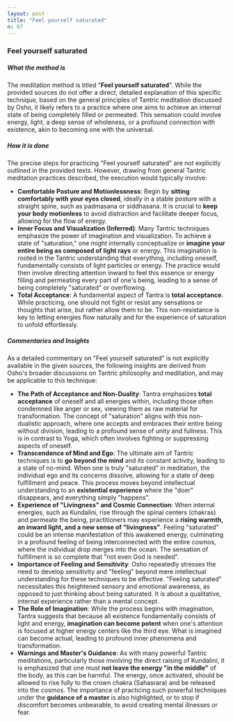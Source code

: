 ```yaml
---
layout: post
title: "Feel yourself saturated"
n: 87
---
```

### Feel yourself saturated

##### What the method is

The meditation method is titled "**Feel yourself saturated**". While the provided sources do not offer a direct, detailed explanation of this specific technique, based on the general principles of Tantric meditation discussed by Osho, it likely refers to a practice where one aims to achieve an internal state of being completely filled or permeated. This sensation could involve energy, light, a deep sense of wholeness, or a profound connection with existence, akin to becoming one with the universal.

##### How it is done

The precise steps for practicing "Feel yourself saturated" are not explicitly outlined in the provided texts. However, drawing from general Tantric meditation practices described, the execution would typically involve:

- **Comfortable Posture and Motionlessness**: Begin by **sitting comfortably with your eyes closed**, ideally in a stable posture with a straight spine, such as padmasana or siddhasana. It is crucial to **keep your body motionless** to avoid distraction and facilitate deeper focus, allowing for the flow of energy.
- **Inner Focus and Visualization (Inferred)**: Many Tantric techniques emphasize the power of imagination and visualization. To achieve a state of "saturation," one might internally conceptualize or **imagine your entire being as composed of light rays** or energy. This imagination is rooted in the Tantric understanding that everything, including oneself, fundamentally consists of light particles or energy. The practice would then involve directing attention inward to feel this essence or energy filling and permeating every part of one's being, leading to a sense of being completely "saturated" or overflowing.
- **Total Acceptance**: A fundamental aspect of Tantra is **total acceptance**. While practicing, one should not fight or resist any sensations or thoughts that arise, but rather allow them to be. This non-resistance is key to letting energies flow naturally and for the experience of saturation to unfold effortlessly.

##### Commentaries and Insights

As a detailed commentary on "Feel yourself saturated" is not explicitly available in the given sources, the following insights are derived from Osho's broader discussions on Tantric philosophy and meditation, and may be applicable to this technique:

- **The Path of Acceptance and Non-Duality**: Tantra emphasizes **total acceptance** of oneself and all energies within, including those often condemned like anger or sex, viewing them as raw material for transformation. The concept of "saturation" aligns with this non-dualistic approach, where one accepts and embraces their entire being without division, leading to a profound sense of unity and fullness. This is in contrast to Yoga, which often involves fighting or suppressing aspects of oneself.
- **Transcendence of Mind and Ego**: The ultimate aim of Tantric techniques is to **go beyond the mind** and its constant activity, leading to a state of no-mind. When one is truly "saturated" in meditation, the individual ego and its concerns dissolve, allowing for a state of deep fulfillment and peace. This process moves beyond intellectual understanding to an **existential experience** where the "doer" disappears, and everything simply "happens".
- **Experience of "Livingness" and Cosmic Connection**: When internal energies, such as Kundalini, rise through the spinal centers (chakras) and permeate the being, practitioners may experience a **rising warmth, an inward light, and a new sense of "livingness"**. Feeling "saturated" could be an intense manifestation of this awakened energy, culminating in a profound feeling of being interconnected with the entire cosmos, where the individual drop merges into the ocean. The sensation of fulfillment is so complete that "not even God is needed".
- **Importance of Feeling and Sensitivity**: Osho repeatedly stresses the need to develop sensitivity and "feeling" beyond mere intellectual understanding for these techniques to be effective. "Feeling saturated" necessitates this heightened sensory and emotional awareness, as opposed to just thinking about being saturated. It is about a qualitative, internal experience rather than a mental concept.
- **The Role of Imagination**: While the process begins with imagination, Tantra suggests that because all existence fundamentally consists of light and energy, **imagination can become potent** when one's attention is focused at higher energy centers like the third eye. What is imagined can become actual, leading to profound inner phenomena and transformation.
- **Warnings and Master's Guidance**: As with many powerful Tantric meditations, particularly those involving the direct raising of Kundalini, it is emphasized that one must **not leave the energy "in the middle"** of the body, as this can be harmful. The energy, once activated, should be allowed to rise fully to the crown chakra (Sahasrara) and be released into the cosmos. The importance of practicing such powerful techniques under the **guidance of a master** is also highlighted, or to stop if discomfort becomes unbearable, to avoid creating mental illnesses or fear.